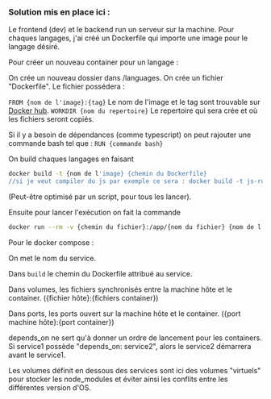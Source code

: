 ### Solution mis en place ici : 

Le frontend (dev) et le backend run un serveur sur la machine.
Pour chaques langages, j'ai créé un Dockerfile qui importe une image pour le langage désiré.

Pour créer un nouveau container pour un langage : 

On crée un nouveau dossier dans /languages.
On crée un fichier "Dockerfile".
Le fichier possédera : 

```FROM {nom de l'image}:{tag}```  Le nom de l'image et le tag sont trouvable sur [Docker hub](https://hub.docker.com).
```WORKDIR {nom du repertoire}``` Le repertoire qui sera crée et où les fichiers seront copiés.

Si il y a besoin de dépendances (comme typescript) on peut rajouter une commande bash tel que :
```RUN {commande bash}```

On build chaques langages en faisant 
```bash
docker build -t {nom de l'image} {chemin du Dockerfile}
//si je veut compiler du js par exemple ce sera : docker build -t js-runtime .\languages\javascript\
```
(Peut-être optimisé par un script, pour tous les lancer).

Ensuite pour lancer l'exécution on fait la commande 
```bash
docker run --rm -v {chemin du fichier}:/app/{nom du fichier} {nom de l'image} {commande pour exécuter (node / python / ...)} /app/{nom du fichier}
```

Pour le docker compose : 

On met le nom du service.

Dans ```build``` le chemin du Dockerfile attribué au service.

Dans volumes, les fichiers synchronisés entre la machine hôte et le container.
({fichier hôte}:{fichiers container})

Dans ports, les ports ouvert sur la machine hôte et le container.
({port machine hôte}:{port container})

depends_on ne sert qu'à donner un ordre de lancement pour les containers.
Si service1 possède "depends_on: service2", alors le service2 démarrera avant le service1.

Les volumes définit en dessous des services sont ici des volumes "virtuels" pour stocker les node_modules et éviter ainsi les conflits entre les différentes version d'OS.